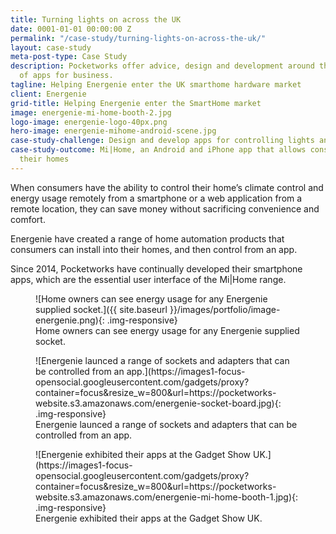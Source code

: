 ```yaml
---
title: Turning lights on across the UK
date: 0001-01-01 00:00:00 Z
permalink: "/case-study/turning-lights-on-across-the-uk/"
layout: case-study
meta-post-type: Case Study
description: Pocketworks offer advice, design and development around the implementation
  of apps for business.
tagline: Helping Energenie enter the UK smarthome hardware market
client: Energenie
grid-title: Helping Energenie enter the SmartHome market
image: energenie-mi-home-booth-2.jpg
logo-image: energenie-logo-40px.png
hero-image: energenie-mihome-android-scene.jpg
case-study-challenge: Design and develop apps for controlling lights and home appliances
case-study-outcome: Mi|Home, an Android and iPhone app that allows consumers to remote-control
  their homes
---
```


When consumers have the ability to control their home’s climate control and energy usage remotely from a smartphone or a web application from a remote location, they can save money without sacrificing convenience and comfort.

Energenie have created a range of home automation products that consumers can install into their homes, and then control from an app.

Since 2014, Pocketworks have continually developed their smartphone apps,
which are the essential user interface of the Mi|Home range.

<figure markdown="1">
![Home owners can see energy usage for any Energenie supplied socket.]({{ site.baseurl }}/images/portfolio/image-energenie.png){: .img-responsive}
<figcaption>Home owners can see energy usage for any Energenie supplied socket.</figcaption>
</figure>

<p>
<figure markdown="1">
![Energenie launced a range of sockets and adapters that can be controlled from an app.](https://images1-focus-opensocial.googleusercontent.com/gadgets/proxy?container=focus&resize_w=800&url=https://pocketworks-website.s3.amazonaws.com/energenie-socket-board.jpg){: .img-responsive}
<figcaption>Energenie launced a range of sockets and adapters that can be controlled from an app.</figcaption>
</figure>
</p>

<figure markdown="1">
![Energenie exhibited their apps at the Gadget Show UK.](https://images1-focus-opensocial.googleusercontent.com/gadgets/proxy?container=focus&resize_w=800&url=https://pocketworks-website.s3.amazonaws.com/energenie-mi-home-booth-1.jpg){: .img-responsive}
<figcaption>Energenie exhibited their apps at the Gadget Show UK.</figcaption>
</figure>
